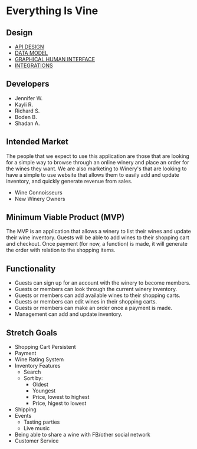 # Everything Is Vine

## Design

* [API DESIGN](docs/apis.md)
* [DATA MODEL](docs/data-model.md)
* [GRAPHICAL HUMAN INTERFACE](docs/ghi.md)
* [INTEGRATIONS](docs/integrations.md)

## Developers
* Jennifer W.
* Kayli R.
* Richard S.
* Boden B.
* Shadan A.

## Intended Market
The people that we expect to use this application are
those that are looking for a simple way to browse through an 
online winery and place an order for the wines they want. We are also
marketing to Winery's that are looking to have a simple to use website that allows them to easily add and update inventory, and quickly generate revenue from sales.

* Wine Connoisseurs
* New Winery Owners

## Minimum Viable Product (MVP)
The MVP is an application that allows a winery to list their wines and update their wine inventory. Guests will be able to add wines to their shopping cart and checkout. Once payment (for now, a function) is made, it will generate the order with relation to the shopping items.


## Functionality
* Guests can sign up for an account with the winery to become members.
* Guests or members can look through the current winery inventory.
* Guests or members can add available wines to their shopping carts.
* Guests or members can edit wines in their shopping carts.
* Guests or members can make an order once a payment is made.
* Management can add and update inventory.

## Stretch Goals
* Shopping Cart Persistent
* Payment
* Wine Rating System
* Inventory Features
    - Search
    - Sort by:
        - Oldest
        - Youngest
        - Price, lowest to highest
        - Price, higest to lowest
* Shipping
* Events
    - Tasting parties
    - Live music
* Being able to share a wine with FB/other social network
* Customer Service
